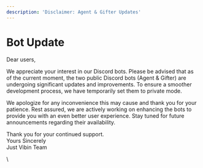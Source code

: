 ```yaml
---
description: 'Disclaimer: Agent & Gifter Updates'
---
```


# Bot Update

Dear users,

We appreciate your interest in our Discord bots. Please be advised that as of the current moment, the two public Discord bots (Agent & Gifter) are undergoing significant updates and improvements. To ensure a smoother development process, we have temporarily set them to private mode.

We apologize for any inconvenience this may cause and thank you for your patience. Rest assured, we are actively working on enhancing the bots to provide you with an even better user experience. Stay tuned for future announcements regarding their availability.

Thank you for your continued support.\
Yours Sincerely\
Just Vibin Team





\
